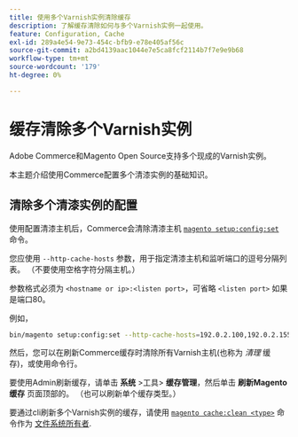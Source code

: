 ```yaml
---
title: 使用多个Varnish实例清除缓存
description: 了解缓存清除如何与多个Varnish实例一起使用。
feature: Configuration, Cache
exl-id: 289a4e54-9e73-454c-bfb9-e78e405af56c
source-git-commit: a2bd4139aac1044e7e5ca8fcf2114b7f7e9e9b68
workflow-type: tm+mt
source-wordcount: '179'
ht-degree: 0%

---
```


# 缓存清除多个Varnish实例

Adobe Commerce和Magento Open Source支持多个现成的Varnish实例。

本主题介绍使用Commerce配置多个清漆实例的基础知识。

## 清除多个清漆实例的配置

使用配置清漆主机后，Commerce会清除清漆主机 [`magento setup:config:set`](../../installation/tutorials/deployment.md) 命令。

您应使用 `--http-cache-hosts` 参数，用于指定清漆主机和监听端口的逗号分隔列表。 （不要使用空格字符分隔主机。）

参数格式必须为 `<hostname or ip>:<listen port>`，可省略 `<listen port>` 如果是端口80。

例如，

```bash
bin/magento setup:config:set --http-cache-hosts=192.0.2.100,192.0.2.155:8080
```

然后，您可以在刷新Commerce缓存时清除所有Varnish主机(也称为 _清理_ 缓存)，或使用命令行。

要使用Admin刷新缓存，请单击 **系统** >工具> **缓存管理**，然后单击 **刷新Magento缓存** 页面顶部的。 （也可以刷新单个缓存类型。）

要通过cli刷新多个Varnish实例的缓存，请使用 [`magento cache:clean <type>`](../cli/manage-cache.md#clean-and-flush-cache-types) 命令作为 [文件系统所有者](../../installation/prerequisites/file-system/overview.md).

